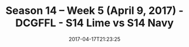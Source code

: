 ---
title: Season 14 – Week 5 (April 9, 2017) - DCGFFL - S14 Lime vs S14 Navy
teams-score:
- team: _teams/s14-lime.md
  score: 25
- team: _teams/s14-navy.md
  score: 13
mvp: Austin, Ryan
game-ball: Christine, Jim Roll
sportsperson: ''
season: 14
week: 4
date: '2017-04-17T21:23:25'
pageid: season-14-week-4-april-2-2017-2-5098-vs-5099
---